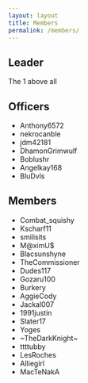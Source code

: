 ```yaml
---
layout: layout
title: Members
permalink: /members/
---
```


## Leader
The 1 above all

## Officers

- Anthony6572
- nekrocanble
- jdm42181
- DhamonGrimwulf
- Boblushr
- Angelkay168
- BluDvls

## Members
* Combat_squishy
* Kscharf11
* smilisits
* M@ximU$
* Blacsunshyne
* TheCommissioner
* Dudes117
* Gozaru100
* Burkery
* AggieCody
* Jackal007
* 1991justin
* Slater17
* Yoges
* ~TheDarkKnight~
* ttttubby
* LesRoches
* Alliegirl
* MacTeNakA
